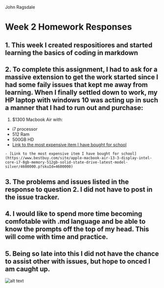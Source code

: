 John Ragsdale

# Week 2 Homework Responses

## 1. This week I created respositiores and started learning the basics of coding in markdown

## 2. To complete this assignment, I had to ask for a massive extension to get the work started since I had some faily issues that kept me away from learning. When I finally settled down to work, my HP laptop with windows 10 was acting up in such a manner that I had to run out and purchase:

1) $1300 Macbook Air with:
- i7 processor
- 512 Ram
- 500GB HD
- [Link to the most expensive item I have bought for school](https://www.bestbuy.com/site/apple-macbook-air-13-3-display-intel-core-i7-8gb-memory-512gb-solid-state-drive-latest-model-silver/4600000.p?skuId=4600000)

```- [Link to the most expensive item I have bought for school](https://www.bestbuy.com/site/apple-macbook-air-13-3-display-intel-core-i7-8gb-memory-512gb-solid-state-drive-latest-model-silver/4600000.p?skuId=4600000)```

## 3. The problems and issues listed in the response to question 2. I did not have to post in the issue tracker.

## 4. I would like to spend more time becoming comfotable with .md language and be able to know the prompts off the top of my head. This will come with time and practice.

## 5. Being so late into this I did not have the chance to assist other with issues, but hope to onced I am caught up.
![alt text]()
